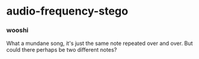 # audio-frequency-stego
### wooshi

What a mundane song, it's just the same note repeated over and over. But could there perhaps be two different notes?